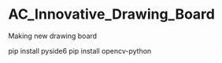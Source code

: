 # AC_Innovative_Drawing_Board
Making new drawing board

pip install pyside6
pip install opencv-python
